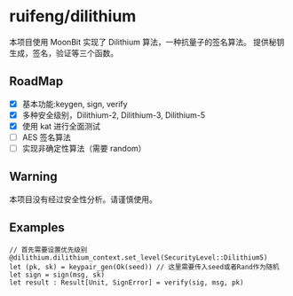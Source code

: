 # ruifeng/dilithium

本项目使用 MoonBit 实现了 Dilithium 算法，一种抗量子的签名算法。
提供秘钥生成，签名，验证等三个函数。

## RoadMap

- [x] 基本功能:keygen, sign, verify
- [x] 多种安全级别，Dilithium-2, Dilithium-3, Dilithium-5
- [x] 使用 kat 进行全面测试
- [ ] AES 签名算法
- [ ] 实现非确定性算法（需要 random）

## Warning

本项目没有经过安全性分析。请谨慎使用。

## Examples

```
// 首先需要设置优先级别
@dilithium.dilithium_context.set_level(SecurityLevel::Dilithium5)
let (pk, sk) = keypair_gen(Ok(seed)) // 这里需要传入seed或者Rand作为随机
let sign = sign(msg, sk) 
let result : Result[Unit, SignError] = verify(sig, msg, pk)
```
